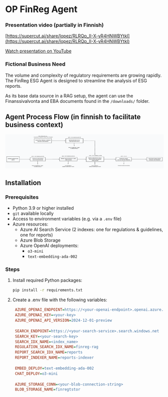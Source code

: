 # OP FinReg Agent

### Presentation video (partially in Finnish)

[https://supercut.ai/share/lopez/RLRQp_II-X-yR4HNWBYtkl](https://supercut.ai/share/lopez/RLRQp_II-X-yR4HNWBYtkl)

[Watch presentation on YouTube](https://www.youtube.com/watch?v=B1JneUuknDk)

### Fictional Business Need

The volume and complexity of regulatory requirements are growing rapidly.  
The FinReg ESG Agent is designed to streamline the analysis of ESG reports.

As its base data source in a RAG setup, the agent can use the Finanssivalvonta and EBA documents found in the `/downloads/` folder.

## Agent Process Flow (in finnish to facilitate business context)

![Process Flow Diagram](https://github.com/RaudelWeb/FIVA_FinReg_Copilot/blob/main/images/prosessikaavio.png?raw=true)

## Installation

### Prerequisites
- Python 3.9 or higher installed  
- `git` available locally  
- Access to environment variables (e.g. via a `.env` file)  
- Azure resources:
  - Azure AI Search Service (2 indexes: one for regulations & guidelines, one for reports)
  - Azure Blob Storage
  - Azure OpenAI deployments:
    - `o3-mini`
    - `text-embedding-ada-002`

### Steps

1. Install required Python packages:
    
    ```bash
    pip install -r requirements.txt

2.	Create a .env file with the following variables:
   
       ```ini
        AZURE_OPENAI_ENDPOINT=https://<your-openai-endpoint>.openai.azure.com/
        AZURE_OPENAI_KEY=<your-key>
        AZURE_OPENAI_API_VERSION=2024-12-01-preview
        
        SEARCH_ENDPOINT=https://<your-search-service>.search.windows.net
        SEARCH_KEY=<your-search-key>
        SEARCH_IDX_NAME=<index_name>
        REGULATION_SEARCH_IDX_NAME=finreg-rag
        REPORT_SEARCH_IDX_NAME=reports
        REPORT_INDEXER_NAME=reports-indexer
        
        EMBED_DEPLOY=text-embedding-ada-002
        CHAT_DEPLOY=o3-mini
        
        AZURE_STORAGE_CONN=<your-blob-connection-string>
        BLOB_STORAGE_NAME=finregtstor
